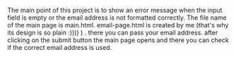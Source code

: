 The main point of this project is to show an error message when the input field is empty or the email address is not formatted correctly. The file name of the main page is main.html. 
email-page.html is created by me (that's why its design is so plain :)))) ) . there you can pass your email address. after clicking on the submit button the main page opens and there you can check if the correct email address is used.
